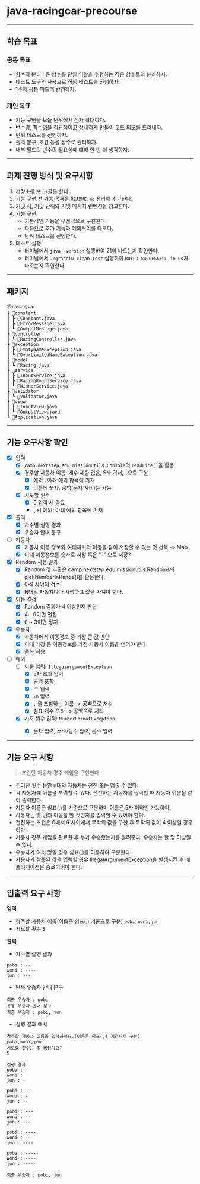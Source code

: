 # java-racingcar-precourse

- - -

## 학습 목표
### 공통 목표
- 함수의 분리 : 큰 함수를 단일 역할을 수행하는 작은 함수로의 분리하자.
- 테스트 도구의 사용으로 작동 테스트를 진행하자.
- 1주차 공통 피드백 반영하자.

### 개인 목표
- 기능 구현을 모듈 단위에서 점차 확대하자.
- 변수명, 함수명을 직관적이고 상세하게 만들어 코드 의도를 드러내자.
- 단위 테스트를 진행하자.
- 출력 문구, 조건 등을 상수로 관리하자.
- 내부 필드의 변수의 필요성에 대해 한 번 더 생각하자.

- - -

## 과제 진행 방식 및 요구사항
1. 저장소를 포크/클론 한다.
2. 기능 구현 전 기능 목록을 `README.md` 정리해 추가한다.
3. 커밋 시, 커밋 단위와 커밋 메시지 컨벤션을 참고한다.
4. 기능 구현
   - 기본적인 기능을 우선적으로 구현한다.
   - 다음으로 추가 기능과 예외처리를 다룬다.
   - 단위 테스트를 진행한다.
5. 테스트 실행
   - 터미널에서 `java -version` 실행하여 21이 나오는지 확인한다.
   - 터미널에서 `./gradelw clean test` 실행하여 `BUILD SUCCESSFUL in Os`가 나오는지 확인한다.

- - -

## 패키지
```
📦racingcar
┣ 📂constant
┃ ┣ 📜Constant.java
┃ ┣ 📜ErrorMessage.java
┃ ┗ 📜OutputMessage.java
┣ 📂controller
┃ ┗ 📜RacingController.java
┣ 📂exception
┃ ┣ 📜EmptyNameException.java
┃ ┗ 📜OverLimitedNameException.java
┣ 📂model
┃ ┗ 📜Racing.java
┣ 📂service
┃ ┣ 📜InputService.java
┃ ┣ 📜RacingRoundService.java
┃ ┗ 📜WinnerService.java
┣ 📂validator
┃ ┗ 📜Validator.java
┣ 📂view
┃ ┣ 📜InputView.java
┃ ┗ 📜OutputView.java
┗ 📜Application.java
```

- - -

## 기능 요구사항 확인

- [x] 입력
  - [x] `camp.nextstep.edu.missionutils.Console`의 `readLine()`을 활용
  - [x] 경주할 자동차 이름: 개수 제한 없음, 5자 이내, `,`으로 구분
    - [x] 예외 : 아래 예외 항목에 기재
    - [x] 이름에 숫자, 공백(문자 사이)는 가능
  - [x] 시도할 횟수
    - [x] 0 입력 시 종료
    - [ x] 예외: 아래 예외 항목에 기재

- [x] 출력
  - [x] 차수별 실행 결과
  - [x] 우승자 안내 문구

- [ ] 자동차
  - [x] 자동차 이름 정보와 여태까지의 이동을 같이 저장할 수 있는 것 선택 -> Map
  - [x] 이때 이동정보를 숫자로 저장 ~~혹은 "-" 으로 저장?~~

- [x] Random 시행 결과
  - [x] Random 값 추출은 camp.nextstep.edu.missionutils.Randoms의 pickNumberInRange()를 활용한다.
  - [x] 0-9 사이의 정수
  - [x] N대의 자동차마다 시행하고 값을 가져야 한다.

- [x] 이동 결정
  - [x] Random 결과가 4 이상인지 판단
  - [x] 4 - 9이면 전진
  - [x] 0 ~ 3이면 정지

- [x] 우승자
  - [x] 자동차에서 이동정보 중 가장 큰 값 판단
  - [x] 이때 가장 큰 이동정보를 가진 자동차 이름을 얻어야 한다.
  - [x] 중복 허용

- [ ] 예외
  - [ ] 이름 입력: `IllegalArgumentException`
    - [x] 5자 초과 입력
    - [x] 공백 포함
    - [x] `""` 입력
    - [x] `\n` 입력
    - [x] `,` 을 포함하는 이름 -> 공백으로 처리
    - [x] 쉼표 개수 오타 -> 공백으로 처리
  - [x] 시도 횟수 입력: `NumberFormatException`
    - [x] 문자 입력, 소수/실수 입력, 음수 입력
    


- - -

## 기능 요구 사항
> 초간단 자동차 경주 게임을 구현한다.

- 주어진 횟수 동안 n대의 자동차는 전진 또는 멈출 수 있다.
- 각 자동차에 이름을 부여할 수 있다. 전진하는 자동차를 출력할 때 자동차 이름을 같이 출력한다.
- 자동차 이름은 쉼표(,)를 기준으로 구분하며 이름은 5자 이하만 가능하다.
- 사용자는 몇 번의 이동을 할 것인지를 입력할 수 있어야 한다.
- 전진하는 조건은 0에서 9 사이에서 무작위 값을 구한 후 무작위 값이 4 이상일 경우이다.
- 자동차 경주 게임을 완료한 후 누가 우승했는지를 알려준다. 우승자는 한 명 이상일 수 있다.
- 우승자가 여러 명일 경우 쉼표(,)를 이용하여 구분한다.
- 사용자가 잘못된 값을 입력할 경우 IllegalArgumentException을 발생시킨 후 애플리케이션은 종료되어야 한다.

- - -

## 입출력 요구 사항
**입력**
- 경주할 자동차 이름(이름은 쉼표(,) 기준으로 구분)
```pobi,woni,jun```
- 시도할 횟수
```5```

**출력**
- 차수별 실행 결과
```
pobi : --
woni : ----
jun : ---
```
- 단독 우승자 안내 문구
```
최종 우승자 : pobi
공동 우승자 안내 문구
최종 우승자 : pobi, jun
```
- 실행 결과 예시
```
경주할 자동차 이름을 입력하세요.(이름은 쉼표(,) 기준으로 구분)
pobi,woni,jun
시도할 횟수는 몇 회인가요?
5

실행 결과
pobi : -
woni :
jun : -

pobi : --
woni : -
jun : --

pobi : ---
woni : --
jun : ---

pobi : ----
woni : ---
jun : ----

pobi : -----
woni : ----
jun : -----

최종 우승자 : pobi, jun
```
